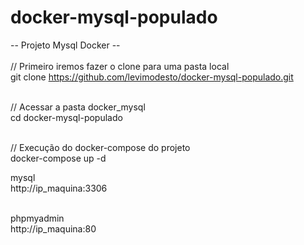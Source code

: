 # docker-mysql-populado

-- Projeto Mysql Docker --
<br><br>
// Primeiro iremos fazer o clone para uma pasta local
<br>git clone https://github.com/levimodesto/docker-mysql-populado.git
<br><br>

// Acessar a pasta docker_mysql
<br>
cd docker-mysql-populado
<br><br>

// Execução do docker-compose do projeto
<br>docker-compose up -d


mysql
<br>
http://ip_maquina:3306
<br><br>

phpmyadmin
<br>
http://ip_maquina:80
